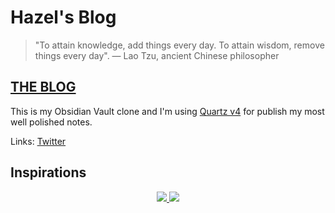 # Hazel's Blog

> "To attain knowledge, add things every day. To attain wisdom, remove things every day". — Lao Tzu, ancient Chinese philosopher

## [THE BLOG](https://hz6el.github.io/vikramblog/)
This is my Obsidian Vault clone and I'm using [Quartz v4](https://quartz.jzhao.xyz/) for publish my most well polished notes. 

Links: [Twitter](https://x.com/hz6e1)

## Inspirations

<p align="center">
  <a href="https://www.leonardodavinci.net/">
    <img src="https://www.leonardodavinci.net/assets/img/leonardo-da-vinci.jpg" />
  </a>
   <a href="https://www.space.com/15524-albert-einstein.html">
    <img src="https://hips.hearstapps.com/hmg-prod/images/albert-einstein-gettyimages-123395987.jpg" />
  </a>
</p>
